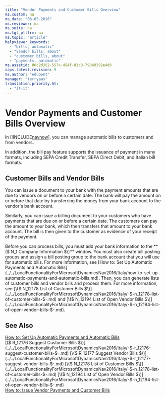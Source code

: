 ```yaml
---
title: "Vendor Payments and Customer Bills Overview"
ms.custom: na
ms.date: "06-05-2016"
ms.reviewer: na
ms.suite: na
ms.tgt_pltfrm: na
ms.topic: "article"
helpviewer_keywords: 
  - "bills, automatic"
  - "vendor bills, about"
  - "customer bills, about"
  - "payments, automatic"
ms.assetid: 80c2d382-557c-454f-83c3-79849302e4d0
caps.latest.revision: 9
ms.author: "edupont"
manager: "terryaus"
translation.priority.ht: 
  - "it-it"
---
```

# Vendor Payments and Customer Bills Overview
In [!INCLUDE[navnow](../../ApplicationDesign/includes/navnow_md.md)], you can manage automatic bills to customers and from vendors.  
  
 In addition, the bill pay feature supports the issuance of payment in many formats, including SEPA Credit Transfer, SEPA Direct Debit, and Italian bill formats.  
  
## Customer Bills and Vendor Bills  
 You can issue a document to your bank with the payment amounts that are due to vendors on or before a certain date. The bank will pay the amount on or before that date by transferring the money from your bank account to the vendor's bank account.  
  
 Similarly, you can issue a billing document to your customers who have payments that are due on or before a certain date. The customers can pay the amount to your bank, which then transfers that amount to your bank account. The bill is then given to the customer as evidence of your receipt of the payment.  
  
 Before you can process bills, you must add your bank information to the **\($ N\_1 Company Information $\)** window. You must also create bill posting groups and assign a bill posting group to the bank account that you will use for automatic bills. For more information, see [How to: Set Up Automatic Payments and Automatic Bills](../../LocalFunctionalityForMicrosoftDynamicsNav2016/Italy/how-to-set-up-automatic-payments-and-automatic-bills.md). Then, you can generate lists of customer bills and vendor bills and process them. For more information, see [\($ N\_12178 List of Customer Bills $\)](../../LocalFunctionalityForMicrosoftDynamicsNav2016/Italy/-$-n_12178-list-of-customer-bills-$-.md) and [\($ N\_12194 List of Open Vendor Bills $\)](../../LocalFunctionalityForMicrosoftDynamicsNav2016/Italy/-$-n_12194-list-of-open-vendor-bills-$-.md).  
  
## See Also  
 [How to: Set Up Automatic Payments and Automatic Bills](../../LocalFunctionalityForMicrosoftDynamicsNav2016/Italy/how-to-set-up-automatic-payments-and-automatic-bills.md)   
 [\($ R\_12176 Suggest Customer Bills $\)](../../LocalFunctionalityForMicrosoftDynamicsNav2016/Italy/-$-r_12176-suggest-customer-bills-$-.md)   
 [\($ R\_12177 Suggest Vendor Bills $\)](../../LocalFunctionalityForMicrosoftDynamicsNav2016/Italy/-$-r_12177-suggest-vendor-bills-$-.md)   
 [\($ N\_12178 List of Customer Bills $\)](../../LocalFunctionalityForMicrosoftDynamicsNav2016/Italy/-$-n_12178-list-of-customer-bills-$-.md)   
 [\($ N\_12194 List of Open Vendor Bills $\)](../../LocalFunctionalityForMicrosoftDynamicsNav2016/Italy/-$-n_12194-list-of-open-vendor-bills-$-.md)   
 [How to: Issue Vendor Payments and Customer Bills](../../LocalFunctionalityForMicrosoftDynamicsNav2016/Italy/how-to-issue-vendor-payments-and-customer-bills.md)